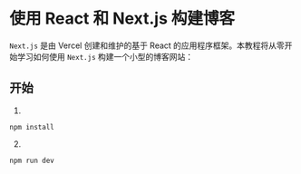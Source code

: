 # 使用 React 和 Next.js 构建博客

`Next.js` 是由 Vercel 创建和维护的基于 React 的应用程序框架。本教程将从零开始学习如何使用 `Next.js` 构建一个小型的博客网站：

## 开始

1.

```
npm install
```

2.

```
npm run dev
```
